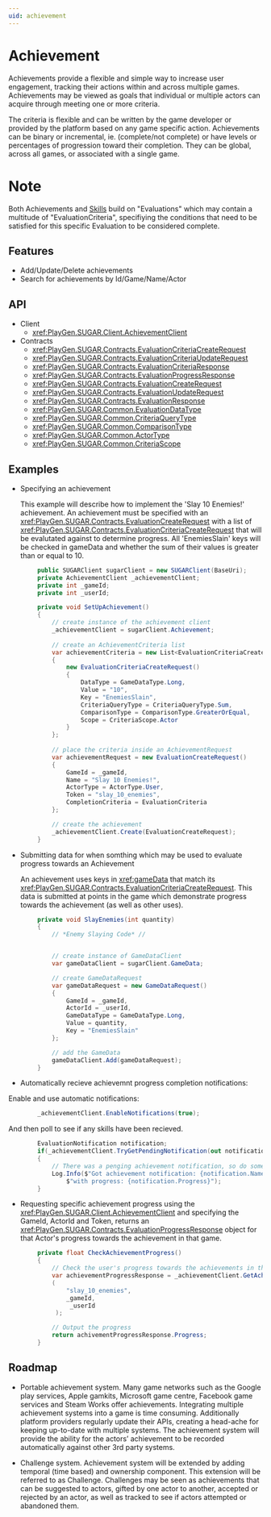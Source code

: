 ```yaml
---
uid: achievement
---
```


# Achievement
Achievements provide a flexible and simple way to increase user engagement, tracking their actions within and across multiple games. Achievements may be viewed as goals that individual or multiple actors can acquire through meeting one or more criteria. 

The criteria is flexible and can be written by the game developer or provided by the platform based on any game specific action. Achievements can be binary or incremental, ie. (complete/not complete) or have levels or percentages of progression toward their completion. They can be global, across all games, or associated with a single game. 

# Note
Both Achievements and [Skills](skill.md) build on "Evaluations" which may contain a multitude of "EvaluationCriteria", specifiying the conditions that need to be satisfied for this specific Evaluation to be considered complete.

## Features
* Add/Update/Delete achievements
* Search for achievements by Id/Game/Name/Actor

## API
* Client
    * <xref:PlayGen.SUGAR.Client.AchievementClient>
* Contracts
	* <xref:PlayGen.SUGAR.Contracts.EvaluationCriteriaCreateRequest>
    * <xref:PlayGen.SUGAR.Contracts.EvaluationCriteriaUpdateRequest>
    * <xref:PlayGen.SUGAR.Contracts.EvaluationCriteriaResponse>
    * <xref:PlayGen.SUGAR.Contracts.EvaluationProgressResponse>
    * <xref:PlayGen.SUGAR.Contracts.EvaluationCreateRequest>
    * <xref:PlayGen.SUGAR.Contracts.EvaluationUpdateRequest>
    * <xref:PlayGen.SUGAR.Contracts.EvaluationResponse>
    * <xref:PlayGen.SUGAR.Common.EvaluationDataType>
    * <xref:PlayGen.SUGAR.Common.CriteriaQueryType>
    * <xref:PlayGen.SUGAR.Common.ComparisonType>
    * <xref:PlayGen.SUGAR.Common.ActorType>
    * <xref:PlayGen.SUGAR.Common.CriteriaScope>

## Examples
* Specifying an achievement

	This example will describe how to implement the 'Slay 10 Enemies!' achievement. An achievement must be specified with an <xref:PlayGen.SUGAR.Contracts.EvaluationCreateRequest> with a list of <xref:PlayGen.SUGAR.Contracts.EvaluationCriteriaCreateRequest> that will be evalutated against to determine progress.
	All 'EnemiesSlain' keys will be checked in gameData and whether the sum of their values is greater than or equal to 10.

```cs
		public SUGARClient sugarClient = new SUGARClient(BaseUri);
		private AchievementClient _achievementClient;
		private int _gameId;
		private int _userId;

		private void SetUpAchievement()
		{
			// create instance of the achievement client
			_achievementClient = sugarClient.Achievement;
			
			// create an AchievementCriteria list
			var achievementCriteria = new List<EvaluationCriteriaCreateRequest>()
			{
				new EvaluationCriteriaCreateRequest()
				{
					DataType = GameDataType.Long,
					Value = "10",
					Key = "EnemiesSlain",
					CriteriaQueryType = CriteriaQueryType.Sum,
					ComparisonType = ComparisonType.GreaterOrEqual,
					Scope = CriteriaScope.Actor
				}
			};
			
			// place the criteria inside an AchievementRequest
			var achievementRequest = new EvaluationCreateRequest()
			{
				GameId = _gameId,
				Name = "Slay 10 Enemies!",
				ActorType = ActorType.User,
				Token = "slay_10_enemies",
				CompletionCriteria = EvaluationCriteria
			};

			// create the achievement
			_achievementClient.Create(EvaluationCreateRequest);
		}
```

* Submitting data for when somthing which may be used to evaluate progress towards an Achievement  
	
	An achievement uses keys in <xref:gameData> that match its <xref:PlayGen.SUGAR.Contracts.EvaluationCriteriaCreateRequest>. This data is submitted at points in the game which demonstrate progress towards the achievement (as well as other uses).

```cs
		private void SlayEnemies(int quantity)
		{
			// *Enemy Slaying Code* //


			// create instance of GameDataClient
			var gameDataClient = sugarClient.GameData;

			// create GameDataRequest
			var gameDataRequest = new GameDataRequest()
			{
				GameId = _gameId,
				ActorId = _userId,
				GameDataType = GameDataType.Long,
				Value = quantity,
				Key = "EnemiesSlain"
			};

			// add the GameData
			gameDataClient.Add(gameDataRequest);
		}
```

* Automatically recieve achievemnt progress completion notifications:

 Enable and use automatic notifications:

```cs
		_achievementClient.EnableNotifications(true);
```
	
  And then poll to see if any skills have been recieved.

```cs
		EvaluationNotification notification;
		if(_achievementClient.TryGetPendingNotification(out notification))
		{
			// There was a penging achievement notification, so do something with it
			Log.Info($"Got achievement notification: {notification.Name} " + 
				$"with progress: {notification.Progress}");
		}
```

 * Requesting specific achievement progress using the <xref:PlayGen.SUGAR.Client.AchievementClient> and specifying the GameId, ActorId and Token, returns an <xref:PlayGen.SUGAR.Contracts.EvaluationProgressResponse> object for that Actor's progress towards the achievement in that game. 

```cs
		private float CheckAchievementProgress()
		{
			// Check the user's progress towards the achievements in the specified game
			var achievementProgressResponse = _achievementClient.GetAchievementProgress
			(
				"slay_10_enemies", 
				_gameId,
				 _userId
			 );

			// Output the progress
			return achivementProgressResponse.Progress;
		}
```

## Roadmap

* Portable achievement system.
Many game networks such as the Google play services, Apple gamkits, Microsoft game centre, Facebook game services and Steam Works offer achievements. Integrating multiple achievement systems into a game is time consuming. Additionally platform providers regularly update their APIs, creating a head-ache for keeping up-to-date with multiple systems. The achievement system will provide the ability for the actors’ achievement to be recorded automatically against other 3rd party systems.   

* Challenge system.
Achievement system will be extended by adding temporal (time based) and ownership component. This extension will be referred to as Challenge.  Challenges may be seen as achievements that can be suggested to actors, gifted by one actor to another, accepted or  rejected by an actor, as well as tracked to see if actors attempted or abandoned them. 

